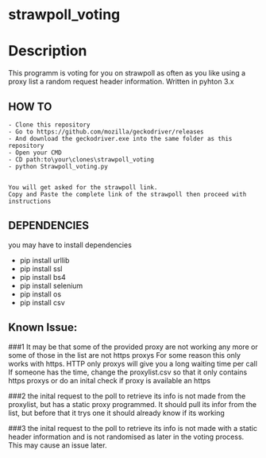 # strawpoll_voting

# Description
This programm is voting for you on strawpoll as often as you like using a proxy list a random request header information.
Written in pyhton 3.x


## HOW TO
```
- Clone this repository
- Go to https://github.com/mozilla/geckodriver/releases
- And download the geckodriver.exe into the same folder as this repository
- Open your CMD
- CD path:to\your\clones\strawpoll_voting
- python Strawpoll_voting.py


You will get asked for the strawpoll link.
Copy and Paste the complete link of the strawpoll then proceed with instructions
```
## DEPENDENCIES

you may have to install dependencies

- pip install urllib
- pip install ssl
- pip install bs4
- pip install selenium
- pip install os
- pip install csv

## Known Issue:

###1
It may be that some of the provided proxy are not working any more or some of those in the list are not https proxys
For some reason this only works with https. HTTP only proxys will give you a long waiting time per call
If someone has the time, change the proxylist.csv so that it only contains https proxys or do an inital check if proxy is available an https

###2
the inital request to the poll to retrieve its info is not made from the proxylist, but has a static proxy programmed.
It should pull its infor from the list, but before that it trys one it should already know if its working

###3
the inital request to the poll to retrieve its info is not made with a static header information and is not randomised as later
in the voting process. This may cause an issue later.
